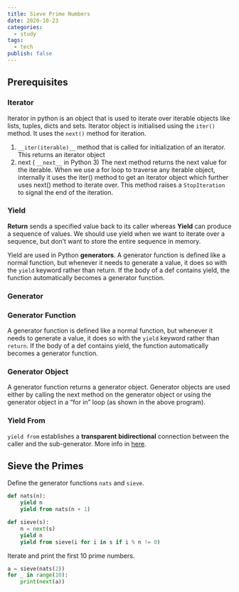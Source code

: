 ```yaml
---
title: Sieve Prime Numbers
date: 2020-10-23
categories:
  - study
tags:
  - tech
publish: false
---
```


## Prerequisites

### Iterator

Iterator in python is an object that is used to iterate over iterable objects like lists, tuples, dicts and sets. Iterator object is initialised using the `iter()` method. It uses the `next()` method for iteration.

1. `__iter(iterable)__` method that is called for initialization of an iterator. This returns an iterator object
2. next ( `__next__` in Python 3) The next method returns the next value for the iterable. When we use a for loop to traverse any iterable object, internally it uses the iter() method to get an iterator object which further uses next() method to iterate over. This method raises a `StopIteration` to signal the end of the iteration.

### Yield

**Return** sends a specified value back to its caller whereas **Yield** can produce a sequence of values. We should use yield when we want to iterate over a sequence, but don’t want to store the entire sequence in memory.

Yield are used in Python **generators**. A generator function is defined like a normal function, but whenever it needs to generate a value, it does so with the `yield` keyword rather than return. If the body of a def contains yield, the function automatically becomes a generator function.

### Generator

### Generator Function

A generator function is defined like a normal function, but whenever it needs to generate a value, it does so with the `yield` keyword rather than `return`. If the body of a def contains yield, the function automatically becomes a generator function.

### Generator Object

A generator function returns a generator object. Generator objects are used either by calling the next method on the generator object or using the generator object in a “for in” loop (as shown in the above program).

### Yield From

`yield from` establishes a **transparent bidirectional** connection between the caller and the sub-generator. More info in [here](https://stackoverflow.com/a/26109157/6421652).

## Sieve the Primes

Define the generator functions `nats` and `sieve`.

```py
def nats(n):
    yield n
    yield from nats(n + 1)

def sieve(s):
    n = next(s)
    yield n
    yield from sieve(i for i in s if i % n != 0)
```

Iterate and print the first 10 prime numbers.

```py
a = sieve(nats(2))
for _ in range(10):
    print(next(a))
```
